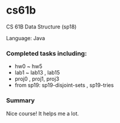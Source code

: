 # cs61b

CS 61B Data Structure (sp18)

Language: Java

### Completed tasks including:

- hw0 ~ hw5
- lab1 ~ lab13 , lab15
- proj0 , proj1, proj3
- from sp19: sp19-disjoint-sets , sp19-tries

### Summary

Nice course! It helps me a lot.
